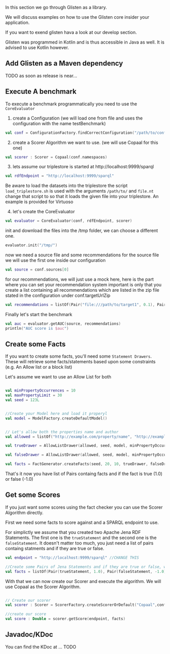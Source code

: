 In this section we go through Glisten as a library. 

We will discuss examples on how to use the Glisten core insider your application.

If you want to exend glisten hava a look at our develop section.

Glisten was programmed in Kotlin and is thus accessible in Java as well. 
It is advised to use Kotlin however.

## Add Glisten as a Maven dependency

TODO as soon as release is near...


## Execute A benchmark

To execute a benchmark programmatically you need to use the `CoreEvaluator`

1. create a Configuration (we will load one from file and uses the configuration with the name testBenchmark)

```kotlin
val conf = ConfigurationFactory.findCorrectConfiguration("/path/to/config.yaml", "testBenchmark")
```

2. create a Scorer Algorithm we want to use. (we will use Copaal for this one)

```kotlin
val scorer : Scorer = Copaal(conf.namespaces)
```

3. lets assume our triplestore is started at http://localhost:9999/sparql

```kotlin
val rdfEndpoint = "http://localhost:9999/sparql"
```

Be aware to load the datasets into the triplestore the script `load_triplestore.sh` is used  with the arguments   `/path/to/` and `file.nt` change that script to so that it loads the given file into your triplestore. An example is provided for Virtuoso

4. let's create the CoreEvaluator

```kotlin
val evaluator = CoreEvaluator(conf, rdfEndpoint, scorer)
```

init and download the files into the /tmp folder, we can choose a different one.

```kotlin
evaluator.init("/tmp/")
```

now we need a source file and some recommendations
 for the source file we will use the first one inside our configuration

```kotlin
val source = conf.sources[0]
```

for our recommendations, we will just use a mock here, here is the part where you can set your recommendation system
 important is only that you create a list containing all recommendations which are listed in the
 zip file stated in the configuration under conf.targetUrlZip

```kotlin
val recommendations = listOf(Pair("file:///path/to/target1", 0.1), Pair("file:///path/to/target2", 0.05))
```

Finally let's start the benchmark

```kotlin
val auc = evaluator.getAUC(source, recommendations)
println("AUC score is $auc")
```

## Create some Facts

If you want to create some facts, you'll need some `Statement Drawers`. 
These will retrieve some facts/statements based upon some constraints (e.g. An Allow list or a block list)

Let's assume we want to use an Allow List for both 

```kotlin

val minPropertyOccurrences = 10
val maxPropertyLimit = 30 
val seed = 123L


//Create your Model here and load it properyl
val model = ModelFactory.createDefaultModel()


// Let's allow both the properties name and author
val allowed = listOf("http://example.com/property/name", "http://example.com/property/author")

val trueDrawer = AllowListDrawer(allowed, seed, model, minPropertyOccurrences, maxPropertyLimit)

val falseDrawer = AllowListDrawer(allowed, seed, model, minPropertyOccurrences, maxPropertyLimit)

val facts = FactGenerator.createFacts(seed, 20, 10, trueDrawer, falseDrawer)
```

That's it now you have list of Pairs containg facts and if the fact is true (1.0) or false (-1.0)


## Get some Scores

If  you just want some scores using the fact checker you can use the Scorer Algorithm directly. 

First we need some facts to score against and a SPARQL endpoint to use. 

For simplictly we assume that you created two Apache Jena RDF Statements. The first one is the `trueStatement` and the second one is the `falseStatement`. 
It doesn't matter too much, you just need a list of pairs containg statments and if they are true or false.

```kotlin
val endpoint = "http://localhost:9999/sparql" //CHANGE THIS

//Create some Pairs of Jena Statements and if they are true or false, we assume that you have a true and false statement created beforehand
val facts = listOf(Pair(trueStatement, 1.0), Pair(falseStatement, -1.0))
```

With that we can now create our Scorer and execute the algorithm. We will use Copaal as the Scorer Algorithm.

```kotlin

// Create our scorer
val scorer : Scorer = ScorerFactory.createScorerOrDefault("Copaal",conf.namespaces)

//create our score
val score : Double = scorer.getScore(endpoint, facts)
```



## Javadoc/KDoc

You can find the KDoc at ... TODO